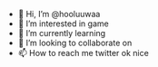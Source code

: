 - 👋 Hi, I’m @hooluuwaa
- 👀 I’m interested in game
- 🌱 I’m currently learning 
- 💞️ I’m looking to collaborate on 
- 📫 How to reach me twitter ok 
nice 
<!---
hooluuwaa/hooluuwaa is a ✨ special ✨ repository because its `README.md` (this file) appears on your GitHub profile.
You can click the Preview link to take a look at your changes.
--->
